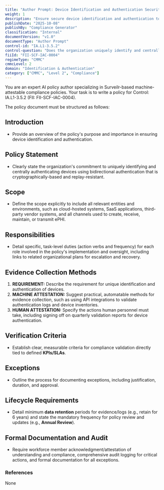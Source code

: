 ```yaml
---
title: "Author Prompt: Device Identification and Authentication Security Policy"
weight: 1
description: "Ensure secure device identification and authentication to protect sensitive data and maintain compliance with regulatory standards."
publishDate: "2025-10-08"
publishBy: "Compliance Generator"
classification: "Internal"
documentVersion: "v1.0"
documentType: "Author Prompt"
control-id: "IA.L1-3.5.2"
control-question: "Does the organization uniquely identify and centrally Authenticate, Authorize and Audit (AAA) devices before establishing a connection using bidirectional authentication that is cryptographically- based and replay resistant?"
fiiId: "FII-SCF-IAC-0004"
regimeType: "CMMC"
cmmcLevel: 2
domain: "Identification & Authentication"
category: ["CMMC", "Level 2", "Compliance"]
---
```


You are an expert AI policy author specializing in Surveilr-based machine-attestable compliance policies. Your task is to write a policy for Control: IA.L1-3.5.2 (FII: FII-SCF-IAC-0004). 

The policy document must be structured as follows:

## Introduction
- Provide an overview of the policy's purpose and importance in ensuring device identification and authentication.

## Policy Statement
- Clearly state the organization's commitment to uniquely identifying and centrally authenticating devices using bidirectional authentication that is cryptographically-based and replay-resistant.

## Scope
- Define the scope explicitly to include all relevant entities and environments, such as cloud-hosted systems, SaaS applications, third-party vendor systems, and all channels used to create, receive, maintain, or transmit ePHI.

## Responsibilities
- Detail specific, task-level duties (action verbs and frequency) for each role involved in the policy's implementation and oversight, including links to related organizational plans for escalation and recovery.

## Evidence Collection Methods
1. **REQUIREMENT:** Describe the requirement for unique identification and authentication of devices.
2. **MACHINE ATTESTATION:** Suggest practical, automatable methods for evidence collection, such as using API integrations to validate authentication logs and device inventories.
3. **HUMAN ATTESTATION:** Specify the actions human personnel must take, including signing off on quarterly validation reports for device authentication.

## Verification Criteria
- Establish clear, measurable criteria for compliance validation directly tied to defined **KPIs/SLAs**.

## Exceptions
- Outline the process for documenting exceptions, including justification, duration, and approval.

## Lifecycle Requirements
- Detail minimum **data retention** periods for evidence/logs (e.g., retain for 6 years) and state the mandatory frequency for policy review and updates (e.g., **Annual Review**).

## Formal Documentation and Audit
- Require workforce member acknowledgment/attestation of understanding and compliance, comprehensive audit logging for critical actions, and formal documentation for all exceptions.

### References
None